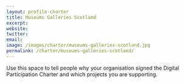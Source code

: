```yaml
---
layout: profile-charter
title: Museums Galleries Scotland
excerpt: 
website: 
twitter: 
email: 
image: /images/charter/museums-galleries-scotland.jpg
permalink: /charter/museums-galleries-scotland/
---
```


Use this space to tell people why your organisation signed the Digital Participation Charter and which projects you are supporting.